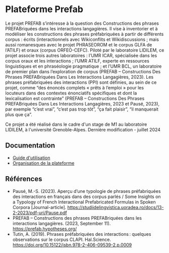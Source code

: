 # Plateforme Prefab

Le projet PREFAB s’intéresse à la question des Constructions des phrases PREFABriquées dans les interactions langagières. Il vise à inventorier et à modéliser les constructions des phrases préfabriquées à partir de différents corpus : écrits (interactionnels avec Wikiconflits et Wikidiscussions ; mais aussi romanesques avec le projet PHRASEOROM et le corpus GLFA de l’ATILF) et oraux (corpus ORFEO-CEFC). Piloté par le laboratoire LIDILEM, ce projet associe trois autres laboratoires : l’UMR ICAR, spécialisée dans les corpus oraux et les interactions ; l’UMR ATILF, experte en ressources linguistiques et en phraséologie pragmatique ; et l’UMR BCL, un laboratoire de premier plan dans l’exploration de corpus (PREFAB – Constructions Des Phrases PREFABriquées Dans Les Interactions Langagières, 2023). Les phrases préfabriquées des interactions (PPI) sont définies, au sein de ce projet, comme “des énoncés complets « prêts à l’emploi » pour les locuteurs dans des contextes énonciatifs spécifiques et dont la lexicalisation est contrainte” (PREFAB – Constructions Des Phrases PREFABriquées Dans Les Interactions Langagières, 2023 et Pausé, 2023), par exemple “c’est vrai”, “c’est pas trop tôt”, “ça fait plaisir”, “il manquerait plus que ça”.

Ce projet a été réalisé dans le cadre d'un stage de M1 au laboratoire LIDILEM, à l'université Grenoble-Alpes.
Dernière modification - juillet 2024


## Documentation

- [Guide d'utilisation](https://github.com/bonzid/prefab/blob/main/guide.md#LIEN_CLAPI_CORPUS#)
- [Organisation de la plateforme](https://github.com/bonzid/prefab/blob/main/organisation.md)


## Références

- Pausé, M.-S. (2023). Aperçu d’une typologie de phrases préfabriquées des interactions en français dans des corpus parlés / Some Insights on a Typology of French Interactional Prefabricated Formulas in Spoken Corpora [Journal-article]. https://studiidelingvistica.uoradea.ro/docs/13-2-2023/pdf-uri/Pause.pdf
- PREFAB – Constructions des phrases PREFABriquées dans les interactions langagières. (2023, September 11). https://prefab.hypotheses.org/
- Tutin, A. (2019). Phrases préfabriquées des interactions : quelques observations sur le corpus CLAPI. Hal.Science. https://doi.org/10.15122/isbn.978-2-406-09539-2.p.0009
